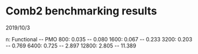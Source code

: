 # Comb2 benchmarking results

2019/10/3

n: Functional -- PMO
800:   0.035 -- 0.080
1600:  0.067 -- 0.233
3200:  0.203 -- 0.769
6400:  0.725 -- 2.897
12800: 2.805 -- 11.389
